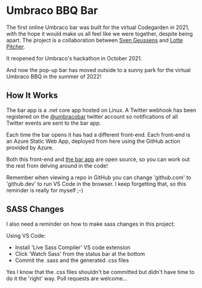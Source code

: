 # Umbraco BBQ Bar

The first online Umbraco bar was built for the virtual Codegarden in 2021, with the hope it would make us all feel like we were together, despite being apart. The project is a collaboration between [Sven Geussens](https://twitter.com/migaroez) and [Lotte Pitcher](https://twitter.com/lottepitcher).

It reopened for Umbraco's hackathon in October 2021.

And now the pop-up bar has moved outside to a sunny park for the virtual Umbraco BBQ in the summer of 2022!

## How It Works

The bar app is a .net core app hosted on Linux. A Twitter webhook has been registered on the [@umbracobar](https://twitter.com/umbracobar) twitter account so notifications of all Twitter events are sent to the bar app.

Each time the bar opens it has had a different front-end. Each front-end is an Azure Static Web App, deployed from here using the GitHub action provided by Azure. 

Both this front-end and [the bar app](https://github.com/LottePitcher/CodegardenBar) are open source, so you can work out the rest from delving around in the code! 

Remember when viewing a repo in GitHub you can change 'github.com' to 'github.dev' to run VS Code in the browser. I keep forgetting that, so this reminder is really for myself ;-)

## SASS Changes

I also need a reminder on how to make sass changes in this project:

Using VS Code:

- Install 'Live Sass Compiler' VS code extension
- Click 'Watch Sass' from the status bar at the bottom
- Commit the .sass and the generated .css files 

Yes I know that the .css files shouldn't be committed but didn't have time to do it the 'right' way. Pull requests are welcome...
